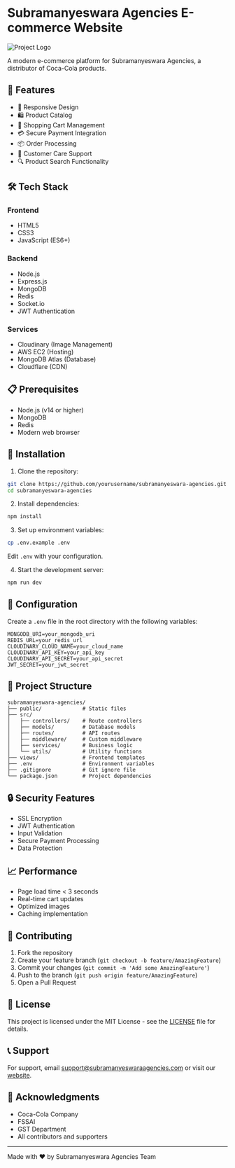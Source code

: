 # Subramanyeswara Agencies E-commerce Website

![Project Logo](https://via.placeholder.com/150x50?text=Subramanyeswara+Agencies)

A modern e-commerce platform for Subramanyeswara Agencies, a distributor of Coca-Cola products.

## 🚀 Features

- 📱 Responsive Design
- 🛍️ Product Catalog
- 🛒 Shopping Cart Management
- 💳 Secure Payment Integration
- 📦 Order Processing
- 👥 Customer Care Support
- 🔍 Product Search Functionality

## 🛠️ Tech Stack

### Frontend
- HTML5
- CSS3
- JavaScript (ES6+)

### Backend
- Node.js
- Express.js
- MongoDB
- Redis
- Socket.io
- JWT Authentication

### Services
- Cloudinary (Image Management)
- AWS EC2 (Hosting)
- MongoDB Atlas (Database)
- Cloudflare (CDN)

## 📋 Prerequisites

- Node.js (v14 or higher)
- MongoDB
- Redis
- Modern web browser

## 🚀 Installation

1. Clone the repository:
```bash
git clone https://github.com/yourusername/subramanyeswara-agencies.git
cd subramanyeswara-agencies
```

2. Install dependencies:
```bash
npm install
```

3. Set up environment variables:
```bash
cp .env.example .env
```
Edit `.env` with your configuration.

4. Start the development server:
```bash
npm run dev
```

## 🔧 Configuration

Create a `.env` file in the root directory with the following variables:

```env
MONGODB_URI=your_mongodb_uri
REDIS_URL=your_redis_url
CLOUDINARY_CLOUD_NAME=your_cloud_name
CLOUDINARY_API_KEY=your_api_key
CLOUDINARY_API_SECRET=your_api_secret
JWT_SECRET=your_jwt_secret
```

## 📁 Project Structure

```
subramanyeswara-agencies/
├── public/             # Static files
├── src/
│   ├── controllers/    # Route controllers
│   ├── models/         # Database models
│   ├── routes/         # API routes
│   ├── middleware/     # Custom middleware
│   ├── services/       # Business logic
│   └── utils/          # Utility functions
├── views/              # Frontend templates
├── .env                # Environment variables
├── .gitignore          # Git ignore file
└── package.json        # Project dependencies
```

## 🔒 Security Features

- SSL Encryption
- JWT Authentication
- Input Validation
- Secure Payment Processing
- Data Protection

## 📈 Performance

- Page load time < 3 seconds
- Real-time cart updates
- Optimized images
- Caching implementation

## 🤝 Contributing

1. Fork the repository
2. Create your feature branch (`git checkout -b feature/AmazingFeature`)
3. Commit your changes (`git commit -m 'Add some AmazingFeature'`)
4. Push to the branch (`git push origin feature/AmazingFeature`)
5. Open a Pull Request

## 📝 License

This project is licensed under the MIT License - see the [LICENSE](LICENSE) file for details.

## 📞 Support

For support, email support@subramanyeswaraagencies.com or visit our [website](https://subramanyeswaraagencies.com).

## 🙏 Acknowledgments

- Coca-Cola Company
- FSSAI
- GST Department
- All contributors and supporters

---

Made with ❤️ by Subramanyeswara Agencies Team
